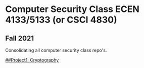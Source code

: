 # Computer Security Class ECEN 4133/5133 (or CSCI 4830)
## Fall 2021
Consolidating all computer security class repo's.

[##Project1: Cryptography](https://github.com/Mark-Davis-W/Computer_Security_class/tree/master/Project1)
